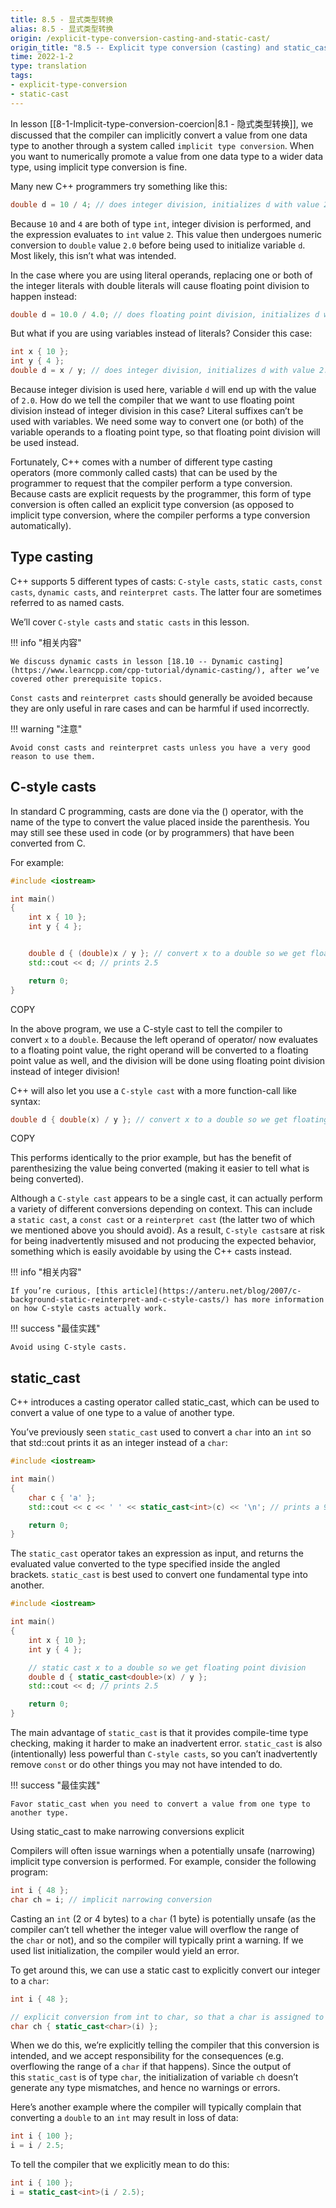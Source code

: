 ```yaml
---
title: 8.5 - 显式类型转换
alias: 8.5 - 显式类型转换
origin: /explicit-type-conversion-casting-and-static-cast/
origin_title: "8.5 -- Explicit type conversion (casting) and static_cast"
time: 2022-1-2
type: translation
tags:
- explicit-type-conversion
- static-cast
---
```



In lesson [[8-1-Implicit-type-conversion-coercion|8.1 - 隐式类型转换]], we discussed that the compiler can implicitly convert a value from one data type to another through a system called `implicit type conversion`. When you want to numerically promote a value from one data type to a wider data type, using implicit type conversion is fine.

Many new C++ programmers try something like this:

```cpp
double d = 10 / 4; // does integer division, initializes d with value 2.0
```


Because `10` and `4` are both of type `int`, integer division is performed, and the expression evaluates to `int` value `2`. This value then undergoes numeric conversion to `double` value `2.0` before being used to initialize variable `d`. Most likely, this isn’t what was intended.

In the case where you are using literal operands, replacing one or both of the integer literals with double literals will cause floating point division to happen instead:

```cpp
double d = 10.0 / 4.0; // does floating point division, initializes d with value 2.5
```


But what if you are using variables instead of literals? Consider this case:

```cpp
int x { 10 };
int y { 4 };
double d = x / y; // does integer division, initializes d with value 2.0
```



Because integer division is used here, variable `d` will end up with the value of `2.0`. How do we tell the compiler that we want to use floating point division instead of integer division in this case? Literal suffixes can’t be used with variables. We need some way to convert one (or both) of the variable operands to a floating point type, so that floating point division will be used instead.

Fortunately, C++ comes with a number of different type casting operators (more commonly called casts) that can be used by the programmer to request that the compiler perform a type conversion. Because casts are explicit requests by the programmer, this form of type conversion is often called an explicit type conversion (as opposed to implicit type conversion, where the compiler performs a type conversion automatically).

## Type casting

C++ supports 5 different types of casts: `C-style casts`, `static casts`, `const casts`, `dynamic casts`, and `reinterpret casts`. The latter four are sometimes referred to as named casts.

We’ll cover `C-style casts` and `static casts` in this lesson.

!!! info "相关内容"

	We discuss dynamic casts in lesson [18.10 -- Dynamic casting](https://www.learncpp.com/cpp-tutorial/dynamic-casting/), after we’ve covered other prerequisite topics.

`Const casts` and `reinterpret casts` should generally be avoided because they are only useful in rare cases and can be harmful if used incorrectly.

!!! warning "注意"

	Avoid const casts and reinterpret casts unless you have a very good reason to use them.

## C-style casts

In standard C programming, casts are done via the () operator, with the name of the type to convert the value placed inside the parenthesis. You may still see these used in code (or by programmers) that have been converted from C.

For example:

```cpp
#include <iostream>

int main()
{
    int x { 10 };
    int y { 4 };


    double d { (double)x / y }; // convert x to a double so we get floating point division
    std::cout << d; // prints 2.5

    return 0;
}
```

COPY

In the above program, we use a C-style cast to tell the compiler to convert `x` to a `double`. Because the left operand of operator/ now evaluates to a floating point value, the right operand will be converted to a floating point value as well, and the division will be done using floating point division instead of integer division!

C++ will also let you use a `C-style cast` with a more function-call like syntax:

```cpp
double d { double(x) / y }; // convert x to a double so we get floating point division
```

COPY

This performs identically to the prior example, but has the benefit of parenthesizing the value being converted (making it easier to tell what is being converted).

Although a `C-style cast` appears to be a single cast, it can actually perform a variety of different conversions depending on context. This can include a `static cast`, a `const cast` or a `reinterpret cast` (the latter two of which we mentioned above you should avoid). As a result, `C-style casts`are at risk for being inadvertently misused and not producing the expected behavior, something which is easily avoidable by using the C++ casts instead.

!!! info "相关内容"

	If you’re curious, [this article](https://anteru.net/blog/2007/c-background-static-reinterpret-and-c-style-casts/) has more information on how C-style casts actually work.

!!! success "最佳实践"

	Avoid using C-style casts.

## static_cast

C++ introduces a casting operator called static_cast, which can be used to convert a value of one type to a value of another type.

You’ve previously seen `static_cast` used to convert a `char` into an `int` so that std::cout prints it as an integer instead of a `char`:

```cpp
#include <iostream>

int main()
{
    char c { 'a' };
    std::cout << c << ' ' << static_cast<int>(c) << '\n'; // prints a 97

    return 0;
}
```


The `static_cast` operator takes an expression as input, and returns the evaluated value converted to the type specified inside the angled brackets. `static_cast` is best used to convert one fundamental type into another.

```cpp
#include <iostream>

int main()
{
    int x { 10 };
    int y { 4 };

    // static cast x to a double so we get floating point division
    double d { static_cast<double>(x) / y };
    std::cout << d; // prints 2.5

    return 0;
}
```


The main advantage of `static_cast` is that it provides compile-time type checking, making it harder to make an inadvertent error. `static_cast` is also (intentionally) less powerful than `C-style casts`, so you can’t inadvertently remove `const` or do other things you may not have intended to do.

!!! success "最佳实践"

	Favor static_cast when you need to convert a value from one type to another type.

Using static_cast to make narrowing conversions explicit

Compilers will often issue warnings when a potentially unsafe (narrowing) implicit type conversion is performed. For example, consider the following program:

```cpp
int i { 48 };
char ch = i; // implicit narrowing conversion
```

Casting an `int` (2 or 4 bytes) to a `char` (1 byte) is potentially unsafe (as the compiler can’t tell whether the integer value will overflow the range of the `char` or not), and so the compiler will typically print a warning. If we used list initialization, the compiler would yield an error.

To get around this, we can use a static cast to explicitly convert our integer to a `char`:

```cpp
int i { 48 };

// explicit conversion from int to char, so that a char is assigned to variable ch
char ch { static_cast<char>(i) };
```



When we do this, we’re explicitly telling the compiler that this conversion is intended, and we accept responsibility for the consequences (e.g. overflowing the range of a `char` if that happens). Since the output of this `static_cast` is of type `char`, the initialization of variable `ch` doesn’t generate any type mismatches, and hence no warnings or errors.

Here’s another example where the compiler will typically complain that converting a `double` to an `int` may result in loss of data:

```cpp
int i { 100 };
i = i / 2.5;
```



To tell the compiler that we explicitly mean to do this:

```cpp
int i { 100 };
i = static_cast<int>(i / 2.5);
```